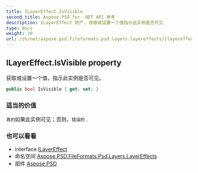 ```yaml
---
title: ILayerEffect.IsVisible
second_title: Aspose.PSD for .NET API 参考
description: ILayerEffect 财产. 获取或设置一个值指示此实例是否可见
type: docs
weight: 30
url: /zh/net/aspose.psd.fileformats.psd.layers.layereffects/ilayereffect/isvisible/
---
```

## ILayerEffect.IsVisible property

获取或设置一个值，指示此实例是否可见。

```csharp
public bool IsVisible { get; set; }
```

### 适当的价值

`真的`如果此实例可见；否则，`错误的` .

### 也可以看看

* interface [ILayerEffect](../)
* 命名空间 [Aspose.PSD.FileFormats.Psd.Layers.LayerEffects](../../ilayereffect/)
* 部件 [Aspose.PSD](../../../)


